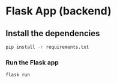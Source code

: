 # Flask App (backend)

## Install the dependencies
```bash
pip install -r requirements.txt
```

### Run the Flask app
```bash
flask run
```
